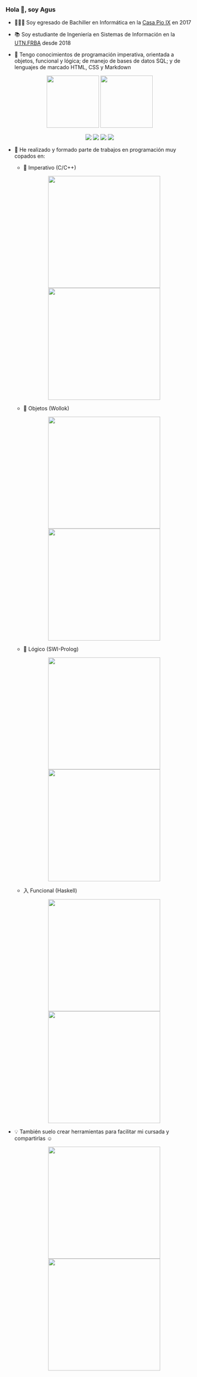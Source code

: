 ### Hola 👋, soy Agus

- 👨🏻‍🎓 Soy egresado de Bachiller en Informática en la [Casa Pio IX](https://www.pioix.edu.ar/) en 2017
- 📚 Soy estudiante de Ingeniería en Sistemas de Información en la [UTN.FRBA](http://www.sistemas.frba.utn.edu.ar/) desde 2018

- 🔭 Tengo conocimientos de programación imperativa, orientada a objetos, funcional y lógica; de manejo de bases de datos SQL; y de lenguajes de marcado HTML, CSS y Markdown

<!--
- 🔍 Quiero profundizar mis conocimientos en el framework ASP.NET MVC
- 🌱 Estoy aprendiendo ... 
-->

  <p align="center">
  <img height="140em" src="https://github-readme-stats-eight-theta.vercel.app/api?username=RaniAgus&show_icons=true&bg_color=0d1117&title_color=549ff5&icon_color=737b84&text_color=737b84&include_all_commits=true&count_private=true"/>
  <img height="140em" src="https://github-readme-stats-eight-theta.vercel.app/api/top-langs/?username=RaniAgus&layout=compact&langs_count=8&bg_color=0d1117&title_color=549ff5&icon_color=737b84&text_color=737b84"/>
  </p>

  <p align="center">
  <a href="https://gitstats.me/RaniAgus"><img src="https://img.shields.io/badge/-RaniAgus-black?style=flat&labelColor=black&logo=github&logoColor=white"/></a>
  <a href="https://www.linkedin.com/in/agust%C3%ADn-ranieri-035564167/"><img src="https://img.shields.io/badge/-Agustin%20Ranieri%20-0077B5?style=flat&logo=Linkedin&logoColor=white"/></a>
  <a href="mailto:aguseranieri@gmail.com"><img src="https://img.shields.io/badge/-aguseranieri@gmail.com-D14836?style=flat&logo=Gmail&logoColor=white"/></a>
  <a href="https://instagram.com/agusrani1"><img src="https://img.shields.io/badge/-@agusrani1-E4405F?style=flat&logo=Instagram&logoColor=white"/></a>
  </p>

- 🚀 He realizado y formado parte de trabajos en programación muy copados en:
  - 📜 Imperativo (C/C++)   
  <p align="center">
  <a href="https://github.com/RaniAgus/so-tp-2020-2c-pedidOS-ya"><img width="300em" src="https://github-readme-stats-eight-theta.vercel.app/api/pin/?username=RaniAgus&repo=so-tp-2020-2c-pedidOS-ya&locale=es&bg_color=0d1117&title_color=549ff5&icon_color=737b84&text_color=737b84"/></a>
  <a href="https://github.com/RaniAgus/ayed-tp-2018-mundial"><img width="300em" src="https://github-readme-stats-eight-theta.vercel.app/api/pin/?username=RaniAgus&repo=ayed-tp-2018-mundial&locale=es&bg_color=0d1117&title_color=549ff5&icon_color=737b84&text_color=737b84"/></a>
  </p>

  - 🎈 Objetos (Wollok)
    
  <p align="center">
  <a href="https://github.com/RaniAgus/pdep-2020-o-tpi-PlantsVsZombies"><img width="300em" src="https://github-readme-stats-eight-theta.vercel.app/api/pin/?username=RaniAgus&repo=pdep-2020-o-tpi-PlantsVsZombies&locale=es&bg_color=0d1117&title_color=549ff5&icon_color=737b84&text_color=737b84"/></a>
  <a href="https://github.com/RaniAgus/pdep-2020-o-parcial-mensajeria"><img width="300em" src="https://github-readme-stats-eight-theta.vercel.app/api/pin/?username=RaniAgus&repo=pdep-2020-o-parcial-mensajeria&locale=es&bg_color=0d1117&title_color=549ff5&icon_color=737b84&text_color=737b84"/></a>
  </p>

  - 🦉 Lógico (SWI-Prolog)
    
  <p align="center">
  <a href="https://github.com/RaniAgus/pdep-2020-l-tpi-mafia"><img width="300em" src="https://github-readme-stats-eight-theta.vercel.app/api/pin/?username=RaniAgus&repo=pdep-2020-l-tpi-mafia&locale=es&bg_color=0d1117&title_color=549ff5&icon_color=737b84&text_color=737b84"/></a>
  <a href="https://github.com/RaniAgus/pdep-2020-l-parcial-alquimia"><img width="300em" src="https://github-readme-stats-eight-theta.vercel.app/api/pin/?username=RaniAgus&repo=pdep-2020-l-parcial-alquimia&locale=es&bg_color=0d1117&title_color=549ff5&icon_color=737b84&text_color=737b84"/></a>
  </p>

  - 入 Funcional (Haskell)
    
  <p align="center">
  <a href="https://github.com/RaniAgus/pdep-2020-f-tpi-taller-mecanico"><img width="300em" src="https://github-readme-stats-eight-theta.vercel.app/api/pin/?username=RaniAgus&repo=pdep-2020-f-tpi-taller-mecanico&locale=es&bg_color=0d1117&title_color=549ff5&icon_color=737b84&text_color=737b84"/></a>
  <a href="https://github.com/RaniAgus/pdep-2020-f-parcial-vacaciones"><img width="300em" src="https://github-readme-stats-eight-theta.vercel.app/api/pin/?username=RaniAgus&repo=pdep-2020-f-parcial-vacaciones&locale=es&bg_color=0d1117&title_color=549ff5&icon_color=737b84&text_color=737b84"/></a>
  </p>
    
- 💡 También suelo crear herramientas para facilitar mi cursada y compartirlas ☺️
    <p align="center">
    <a href="https://github.com/RaniAgus/flex-bison-makefiles"><img width="300em" src="https://github-readme-stats-eight-theta.vercel.app/api/pin/?username=RaniAgus&repo=flex-bison-makefiles&locale=es&bg_color=0d1117&title_color=549ff5&icon_color=737b84&text_color=737b84"/></a>
    <a href="https://github.com/RaniAgus/utnso-project"><img width="300em" src="https://github-readme-stats-eight-theta.vercel.app/api/pin/?username=RaniAgus&repo=utnso-project&locale=es&bg_color=0d1117&title_color=549ff5&icon_color=737b84&text_color=737b84"/></a>
    </p>
